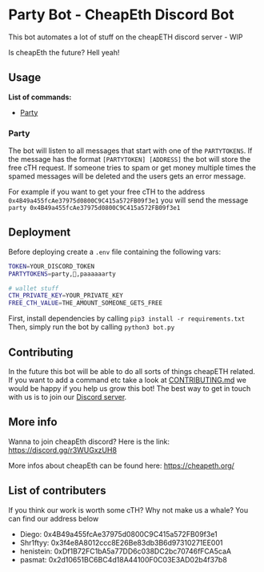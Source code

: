 # Party Bot - CheapEth Discord Bot

This bot automates a lot of stuff on the cheapETH discord server - WIP

Is cheapEth the future? Hell yeah!

## Usage

**List of commands:**

- [Party](#party)

### <a name="party">Party</a>

The bot will listen to all messages that start with one of the `PARTYTOKENS`. If the message has the format `[PARTYTOKEN] [ADDRESS]` the bot will store the free cTH request. If someone tries to spam or get money multiple times the spamed messages will be deleted and the users gets an error message.

For example if you want to get your free cTH to the address `0x4B49a455fcAe37975d0800C9C415a572FB09f3e1` you will send the message
`party 0x4B49a455fcAe37975d0800C9C415a572FB09f3e1`

## Deployment

Before deploying create a `.env` file containing the following vars:

```Bash
TOKEN=YOUR_DISCORD_TOKEN
PARTYTOKENS=party,🚀,paaaaaarty

# wallet stuff
CTH_PRIVATE_KEY=YOUR_PRIVATE_KEY
FREE_CTH_VALUE=THE_AMOUNT_SOMEONE_GETS_FREE
```

First, install dependencies by calling `pip3 install -r requirements.txt`
Then, simply run the bot by calling `python3 bot.py`

## Contributing

In the future this bot will be able to do all sorts of things cheapETH related. If you want to add a command etc take a look at [CONTRIBUTING.md](./CONTRIBUTING.md) we would be happy if you help us grow this bot! The best way to get in touch with us is to join our [Discord server](https://discord.gg/r3WUGxzUH8).

## More info

Wanna to join cheapEth discord? Here is the link: https://discord.gg/r3WUGxzUH8

More infos about cheapEth can be found here: https://cheapeth.org/

## List of contributers

If you think our work is worth some cTH? Why not make us a whale? You can find our address below

- Diego: 0x4B49a455fcAe37975d0800C9C415a572FB09f3e1
- Shr1ftyy: 0x3f4e8A8012ccc8E26Be83db3B6d97310271EE001
- henistein: 0xDf1B72FC1bA5a77DD6c038DC2bc70746fFCA5caA
- pasmat: 0x2d10651BC6BC4d18A44100F0C03E3AD02b4f37b8 
